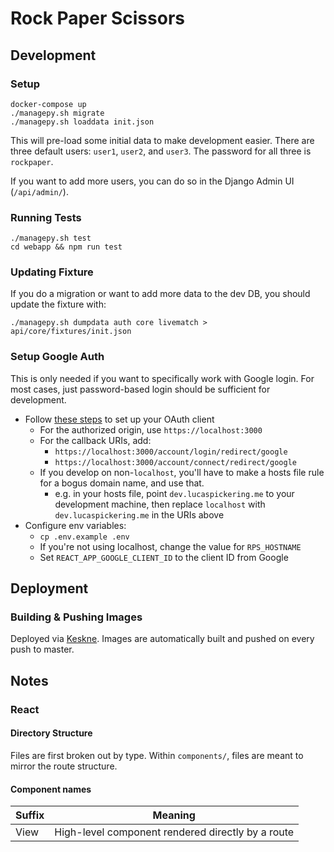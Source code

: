 # Rock Paper Scissors

## Development

### Setup

```
docker-compose up
./managepy.sh migrate
./managepy.sh loaddata init.json
```

This will pre-load some initial data to make development easier. There are three default users: `user1`, `user2`, and `user3`. The password for all three is `rockpaper`.

If you want to add more users, you can do so in the Django Admin UI (`/api/admin/`).

### Running Tests

```
./managepy.sh test
cd webapp && npm run test
```

### Updating Fixture

If you do a migration or want to add more data to the dev DB, you should update the fixture with:

```
./managepy.sh dumpdata auth core livematch > api/core/fixtures/init.json
```

### Setup Google Auth

This is only needed if you want to specifically work with Google login. For most cases, just password-based login should be sufficient for development.

- Follow [these steps](https://django-allauth.readthedocs.io/en/latest/providers.html#google) to set up your OAuth client
  - For the authorized origin, use `https://localhost:3000`
  - For the callback URIs, add:
    - `https://localhost:3000/account/login/redirect/google`
    - `https://localhost:3000/account/connect/redirect/google`
  - If you develop on non-`localhost`, you'll have to make a hosts file rule for a bogus domain name, and use that.
    - e.g. in your hosts file, point `dev.lucaspickering.me` to your development machine, then replace `localhost` with `dev.lucaspickering.me` in the URIs above
- Configure env variables:
  - `cp .env.example .env`
  - If you're not using localhost, change the value for `RPS_HOSTNAME`
  - Set `REACT_APP_GOOGLE_CLIENT_ID` to the client ID from Google

## Deployment

### Building & Pushing Images

Deployed via [Keskne](https://github.com/LucasPickering/keskne). Images are automatically built and pushed on every push to master.

## Notes

### React

#### Directory Structure

Files are first broken out by type. Within `components/`, files are meant to mirror the route structure.

#### Component names

| Suffix | Meaning                                           |
| ------ | ------------------------------------------------- |
| View   | High-level component rendered directly by a route |
